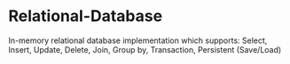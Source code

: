 # Relational-Database

In-memory relational database implementation which supports:
Select, Insert, Update, Delete, Join, Group by, Transaction, Persistent (Save/Load)
